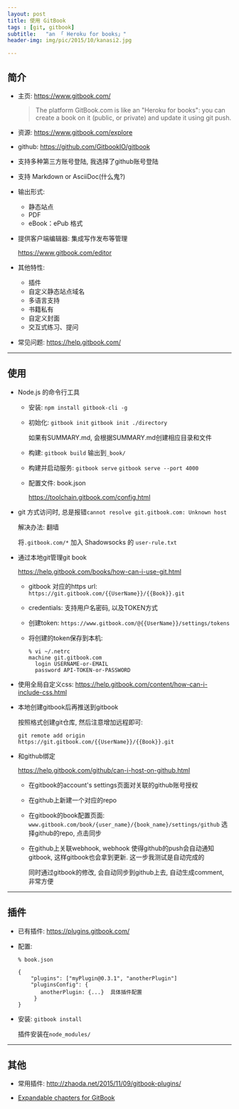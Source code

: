 ```yaml
---
layout: post
title: 使用 GitBook
tags : [git, gitbook]
subtitle:   "an 「 Heroku for books」"
header-img: img/pic/2015/10/kanasi2.jpg

---
```


## 简介

* 主页: <https://www.gitbook.com/>

  > The platform GitBook.com is like an "Heroku for books": you can create a book on it (public, or private) and update it using git push.

* 资源: <https://www.gitbook.com/explore>

* github: <https://github.com/GitbookIO/gitbook>

* 支持多种第三方账号登陆, 我选择了github账号登陆

* 支持  Markdown or AsciiDoc(什么鬼?)

* 输出形式:
  * 静态站点
  * PDF
  * eBook：ePub 格式

* 提供客户端编辑器: 集成写作发布等管理

  <https://www.gitbook.com/editor>

* 其他特性:
  * 插件
  * 自定义静态站点域名
  * 多语言支持
  * 书籍私有
  * 自定义封面
  * 交互式练习、提问

* 常见问题: <https://help.gitbook.com/>


---

## 使用

* Node.js 的命令行工具

  * 安装: `npm install gitbook-cli -g`

  * 初始化: `gitbook init` `gitbook init ./directory`

    如果有SUMMARY.md, 会根据SUMMARY.md创建相应目录和文件

  * 构建: `gitbook build` 输出到`_book/`

  * 构建并启动服务: `gitbook serve` `gitbook serve --port 4000`

  * 配置文件: book.json

    <https://toolchain.gitbook.com/config.html>


* git 方式访问时, 总是报错`cannot resolve git.gitbook.com: Unknown host`

  解决办法: 翻墙

  将`.gitbook.com/*` 加入 Shadowsocks 的 `user-rule.txt`


* 通过本地git管理git book

  <https://help.gitbook.com/books/how-can-i-use-git.html>

  * gitbook 对应的https url: `https://git.gitbook.com/{{UserName}}/{{Book}}.git`

  * credentials: 支持用户名密码, 以及TOKEN方式

  * 创建token: `https://www.gitbook.com/@{{UserName}}/settings/tokens`

  * 将创建的token保存到本机:

    ```
    % vi ~/.netrc
    machine git.gitbook.com
      login USERNAME-or-EMAIL
      password API-TOKEN-or-PASSWORD
    ```

* 使用全局自定义css: <https://help.gitbook.com/content/how-can-i-include-css.html>

* 本地创建gitbook后再推送到gitbook

  按照格式创建git仓库, 然后注意增加远程即可:

  `git remote add origin https://git.gitbook.com/{{UserName}}/{{Book}}.git`

* 和github绑定

  <https://help.gitbook.com/github/can-i-host-on-github.html>

  * 在gitbook的account's settings页面对关联的github账号授权
  * 在github上新建一个对应的repo
  * 在gitbook的book配置页面: `www.gitbook.com/book/{user_name}/{book_name}/settings/github` 选择github的repo, 点击同步
  * 在github上关联webhook, webhook 使得github的push会自动通知gitbook, 这样gitbook也会拿到更新. 这一步我测试是自动完成的

    同时通过gitbook的修改, 会自动同步到github上去, 自动生成comment, 非常方便

---

## 插件

* 已有插件: <https://plugins.gitbook.com/>

* 配置:

  ```
  % book.json

  {
      "plugins": ["myPlugin@0.3.1", "anotherPlugin"]
      "pluginsConfig": {
         anotherPlugin: {...}  具体插件配置
       }
  }
  ```

* 安装: `gitbook install`

  插件安装在`node_modules/`

---

## 其他

* 常用插件: <http://zhaoda.net/2015/11/09/gitbook-plugins/>

* [Expandable chapters for GitBook](https://plugins.gitbook.com/plugin/expandable-chapters)

